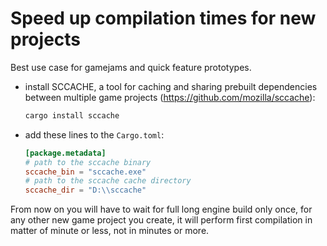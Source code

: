 # Speed up compilation times for new projects

Best use case for gamejams and quick feature prototypes.

- install SCCACHE, a tool for caching and sharing prebuilt dependencies between
  multiple game projects (https://github.com/mozilla/sccache):
  ```bash
  cargo install sccache
  ```
- add these lines to the `Cargo.toml`:
  ```toml
  [package.metadata]
  # path to the sccache binary
  sccache_bin = "sccache.exe"
  # path to the sccache cache directory
  sccache_dir = "D:\\sccache"
  ```

From now on you will have to wait for full long engine build only once, for any
other new game project you create, it will perform first compilation in matter
of minute or less, not in minutes or more.
